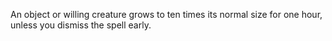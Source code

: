 An object or willing creature grows to ten times its normal size for one hour, unless you dismiss the spell early.